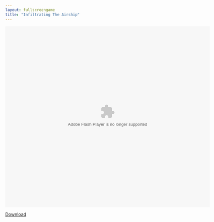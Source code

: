 ```yaml
---
layout: fullscreengame
title: "Infiltrating The Airship"
---
```


<object width="100" height="100">
    <embed src="infiltratingtheairshipgame.swf" flashvars="" base="" quality="high" allowscriptaccess="always" allowfullscreen="true" bgcolor="" wmode="window" width="650" height="575" type="application/x-shockwave-flash" pluginspage="http://www.macromedia.com/go/getflashplayer">
</object>

<br>

<a href="infiltratingtheairshipgame.swf" download class="btn btn-secondary">Download</a>